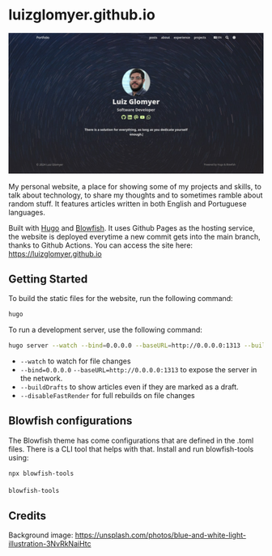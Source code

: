 # luizglomyer.github.io

[![Website preview](docs/preview.jpg)](https://luizglomyer.github.io)

My personal website, a place for showing some of my projects and skills, to talk about technology, to share my thoughts and to sometimes ramble about random stuff. It features articles written in both English and Portuguese languages.

 Built with [Hugo](https://gohugo.io/) and [Blowfish](https://blowfish.page/). It uses Github Pages as the hosting service, the website is deployed everytime a new commit gets into the main branch, thanks to Github Actions. You can access the site here: https://luizglomyer.github.io


## Getting Started

To build the static files for the website, run the following command:
```bash
hugo
```

To run a development server, use the following command: 

```bash
hugo server --watch --bind=0.0.0.0 --baseURL=http://0.0.0.0:1313 --buildDrafts --disableFastRender
```
- `--watch` to watch for file changes
- `--bind=0.0.0.0` `--baseURL=http://0.0.0.0:1313` to expose the server in the network.
- `--buildDrafts` to show articles even if they are marked as a draft.
- `--disableFastRender` for full rebuilds on file changes

## Blowfish configurations

The Blowfish theme has come configurations that are defined in the .toml files. There is a CLI tool that helps with that. Install and run blowfish-tools using:
```bash
npx blowfish-tools

blowfish-tools
```

## Credits

Background image: https://unsplash.com/photos/blue-and-white-light-illustration-3NvRkNaiHtc
